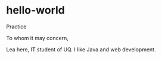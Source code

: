 # hello-world
Practice

To whom it may concern,

Lea here, IT student of UQ. I like Java and web development.

